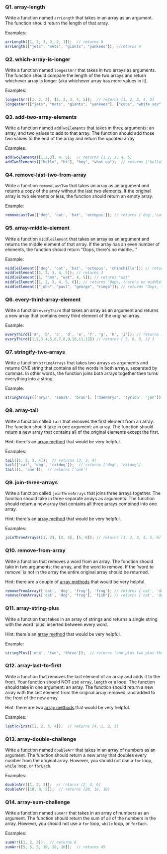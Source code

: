 ### Q1. array-length

Write a function named `arrLength` that takes in an array as an argument. The function should return the length of that array.

Examples:
```javascript
arrLength([1, 2, 3, 3, 2, 1]);  // returns 6
arrLength(["jets", "mets", "giants", "yankees"]); //returns 4
```

### Q2. which-array-is-longer

Write a function named `longestArr` that takes in two arrays as arguments. The function should compare the length of the two arrays and return whichever array is longer (aka whichever array has more values in it).

Examples:
```javascript
longestArr([1, 2, 3], [1, 2, 3, 4, 5]);  // returns [1, 2, 3, 4, 5]
longestArr(["jets", "mets", "giants", "yankees"], ["cubs", "white sox", "bulls"]);  // returns ["jets", "mets", "giants", "yankees"]
```

### Q3. add-two-array-elements

Write a function named `addTwoElements` that takes in three arguments: an array, and two values to add to that array. The function should add those two values to the end of the array and return the updated array.

Examples:
```javascript
addTwoElements([1,2,3], 4, 5);  // returns [1 2, 3, 4, 5]
addTwoElements(["hello", "hi"], "hey", "what up");  // returns ["hello", "hi", "hey", "what up"]
```

### Q4. remove-last-two-from-array

Write a function `removeLastTwo` that takes an array as an argument and returns a copy of the array without the last two elements. If the original array is two elements or less, the function should return an empty array.

Example:
```js
removeLastTwo(['dog', 'cat', 'bat', 'octopus']); // returns ['dog','cat']
```

### Q5. array-middle-element

Write a function `middleElement` that takes an array as an argument and returns the middle element of that array. If the array has an even number of elements, the function should return "Oops, there's no middle..."

Example:
```js
middleElement(['dog', 'cat', 'bat', 'octopus', 'chinchilla']); // returns 'bat'
middleElement([1, 2, 3, 4, 5]); // returns 3
middleElement([1, "hmm", "wat", 4, 5]); // returns "wat"
middleElement([1, 2, 3, 4, 5, 6]); // returns "Oops, there's no middle"
middleElement(["john", "paul", "george", "ringo"]); // returns "Oops, there's no middle"
```

### Q6. every-third-array-element

Write a function `everyThird` that takes an array as an argument and returns a new array that contains every third element of the original array.

Example:
```js
everyThird(['a', 'b', 'c', 'd', 'e', 'f', 'g', 'h', 'i']); // returns ['c','f','i']
everyThird([1,2,3,4,5,6,7,8,9,10,11,12]) // returns [ 3, 6, 9, 12 ]
```

### Q7. stringify-two-arrays

Write a function `stringArrays` that takes two arrays as arguments and returns ONE string that contains all the words in both arrays, separated by commas. In other words, the function joins both arrays together then turns everything into a string.

Example:
```js
stringArrays(['arya', 'sansa', 'bran'], ['daenerys', 'tyrion', 'jon']); // returns 'arya, sansa, bran, daenerys, tyrion, jon'
```

### Q8. array-tail

Write a function called `tail` that removes the first element from an array. The function should take in one argument: an array. The function should return a new array that contains all of the original elements except the first.

Hint: there's an [array method](http://www.w3schools.com/jsref/jsref_obj_array.asp) that would be very helpful.

Examples:
```javascript
tail([1, 2, 3, 4]);  // returns [2, 3, 4]
tail(['cat', 'dog', 'catdog']);  // returns ['dog', 'catdog']
tail([1, 'one']);  // returns ['one']
```

### Q9. join-three-arrays

Write a function called `joinThreeArrays` that joins three arrays together. The function should take in three separate arrays as arguments. The function should return a new array that contains all three arrays combined into one array.

Hint: there's an [array method](http://www.w3schools.com/jsref/jsref_obj_array.asp) that would be very helpful.

Examples:
```javascript
joinThreeArrays([1, 2], [3, 4], [5, 6]); // returns [1, 2, 3, 4, 5, 6]
```

### Q10. remove-from-array

Write a function that removes a word from an array. The function should take in two arguments: the array, and the word to remove. If the 'word to remove' is not in the array the entire original array should be returned.

Hint: there are a couple of [array methods](http://www.w3schools.com/jsref/jsref_obj_array.asp) that would be very helpful.

```javascript
removeFromArray(['cat', 'dog', 'frog'], 'frog'); // returns ['cat', 'dog']
removeFromArray(['cat', 'dog', 'frog'], 'fish'); // returns ['cat', 'dog', 'frog']
```

### Q11. array-string-plus

Write a function that takes in an array of strings and returns a single string with the word 'plus' inserted between every word.

Hint: there's an [array method](http://www.w3schools.com/jsref/jsref_obj_array.asp) that would be very helpful.

Example:
```javascript
stringPlus(['one', 'two', 'three']);  // returns 'one plus two plus three'
```

### Q12. array-last-to-first

Write a function that removes the last element of an array and adds it to the front. Your function should NOT use `array.length` or a loop. The function should take in one argument: an array. The function should return a new array with the last element from the original array removed, and added to the front of the new array.

Hint: there are two [array methods](http://www.w3schools.com/jsref/jsref_obj_array.asp) that would be very helpful.

Examples:
```javascript
lastToFirst([1, 2, 3, 4]);  // returns [4, 1, 2, 3]
```

### Q13. array-double-challenge

Write a function named `doubleArr` that takes in an array of numbers as an argument. The function should return a new array that doubles every number from the original array. However, you should not use a `for` loop,  `while` loop, or `forEach`.

Examples:
```javascript
doubleArr([1, 2, 3]);  // returns [2, 4, 6]
doubleArr([10, 8, 5]);  // returns [20, 16, 10]
```

### Q14. array-sum-challenge

Write a function named `sumArr` that takes in an array of numbers as an argument. The function should return the sum of all of the numbers in the array. However, you should not use a `for` loop,  `while` loop, or `forEach`.

Examples:
```javascript
sumArr([1, 2, 3]);  // returns 6
sumArr([5, 5, 5, 10, 10, 10]);  // returns 45
```
